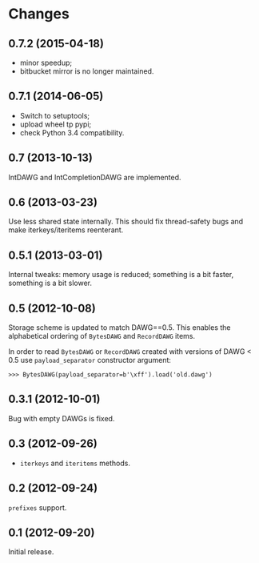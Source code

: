 # Changes

## 0.7.2 (2015-04-18)

-   minor speedup;
-   bitbucket mirror is no longer maintained.

## 0.7.1 (2014-06-05)

-   Switch to setuptools;
-   upload wheel tp pypi;
-   check Python 3.4 compatibility.

## 0.7 (2013-10-13)

IntDAWG and IntCompletionDAWG are implemented.

## 0.6 (2013-03-23)

Use less shared state internally. This should fix thread-safety bugs and
make iterkeys/iteritems reenterant.

## 0.5.1 (2013-03-01)

Internal tweaks: memory usage is reduced; something is a bit faster,
something is a bit slower.

## 0.5 (2012-10-08)

Storage scheme is updated to match DAWG==0.5. This enables the
alphabetical ordering of `BytesDAWG` and `RecordDAWG` items.

In order to read `BytesDAWG` or `RecordDAWG` created with versions of
DAWG \< 0.5 use `payload_separator` constructor argument:

    >>> BytesDAWG(payload_separator=b'\xff').load('old.dawg')

## 0.3.1 (2012-10-01)

Bug with empty DAWGs is fixed.

## 0.3 (2012-09-26)

-   `iterkeys` and `iteritems` methods.

## 0.2 (2012-09-24)

`prefixes` support.

## 0.1 (2012-09-20)

Initial release.

